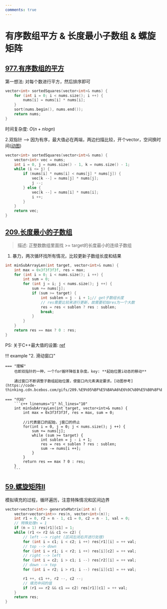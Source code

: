 ```yaml
---
comments: true
---
```


# 有序数组平方 & 长度最小子数组 & 螺旋矩阵

## [977.有序数组的平方](https://leetcode.cn/problems/squares-of-a-sorted-array/)

第一想法: 对每个数进行平方，然后排序即可
```c++ linenums="1" hl_lines="5"
vector<int> sortedSquares(vector<int>& nums) {
    for (int i = 0; i < nums.size(); i ++) {
        nums[i] = nums[i] * nums[i];
    }
    sort(nums.begin(), nums.end());
    return nums;
}
```
时间复杂度: $O(n + nlogn)$

2.双指针 --> 因为有序，最大值必在两端，两边扫描比较，开个vector，空间换时间([动图](https://code-thinking.cdn.bcebos.com/gifs/977.%E6%9C%89%E5%BA%8F%E6%95%B0%E7%BB%84%E7%9A%84%E5%B9%B3%E6%96%B9.gif))
```c++ linenums="1"
vector<int> sortedSquares(vector<int>& nums) {
    vector<int> vec = nums;
    int i = 0, j = nums.size() - 1, k = nums.size() - 1;
    while (i <= j) {
        if (nums[i] * nums[i] < nums[j] * nums[j]) {
            vec[k --] = nums[j] * nums[j];
            j --;
        } else {
            vec[k --] = nums[i] * nums[i];
            i ++;
        }
    }
    return vec;
}
```

## [209.长度最小的子数组](https://leetcode.cn/problems/minimum-size-subarray-sum/)

> 描述: 正整数数组里面找 >= target的长度最小的连续子数组

1. 暴力，两次循环找所有情况，比较更新子数组长度和结果
```c++ linenums="1"
int minSubArrayLen(int target, vector<int>& nums) {
    int max = 0x3f3f3f3f, res = max;
    for (int i = 0; i < nums.size(); i ++) {
        int sum = 0;
        for (int j = i; j < nums.size(); j ++) {
            sum += nums[j];
            if (sum >= target) {
                int sublen = j - i + 1;// get子数组长度
                // res需要比较来进行更新，故需要初始res为一个大数
                res = res < sublen ? res : sublen;
                break;
            }
        }
    }
    return res == max ? 0 : res;
}
```
PS: 关于C++最大值的设置: [ref](https://jimmy-shen.medium.com/0x3f3f3f3f-an-interesting-number-for-inf-f4f0a0d24124)

!!! example "2. 滑动窗口"

    === "理解"
        也即双指针的一种，一个for循环降低复杂度。key: **起始位置i动态的移动**
        
        通过窗口不断调整子数组起始位置，使窗口内元素满足要求。[动图参考](https://code-thinking.cdn.bcebos.com/gifs/209.%E9%95%BF%E5%BA%A6%E6%9C%80%E5%B0%8F%E7%9A%84%E5%AD%90%E6%95%B0%E7%BB%84.gif)

    === "代码"
        ```c++ linenums="1" hl_lines="10"
        int minSubArrayLen(int target, vector<int>& nums) {
            int max = 0x3f3f3f3f, res = max, sum = 0;
            
            //i代表窗口的起始，j窗口的终止
            for(int i = 0, j = 0; j < nums.size(); j ++) {
                sum += nums[j];
                while (sum >= target) {
                    int sublen = j - i + 1;
                    res = res < sublen ? res : sublen;
                    sum -= nums[i ++];
                }
            }
            return res == max ? 0 : res;
        }
        ```


## [59.螺旋矩阵II](https://leetcode.cn/problems/spiral-matrix-ii/)

模拟填充的过程，循环遍历，注意特殊情况和区间边界

```c++ linenums="1"
vector<vector<int>> generateMatrix(int n) {
    vector<vector<int>> res(n, vector<int>(n));
    int r1 = 0, r2 = n - 1, c1 = 0, c2 = n - 1, val = 0;
    // 特殊处理n = 1
    if (n = 1) res[r1][c1] = 1;
    while (r1 <= r2 && c1 <= c2) {
        // left --> right (区间左闭右开进行处理)
        for (int i = c1; i < c2; i ++) res[r1][i] = ++ val;
        // top --> down
        for (int i = r1; i < r2; i ++) res[i][c2] = ++ val;
        // right --> left
        for (int i = c2; i > c1; i --) res[r2][i] = ++ val;
        // down --> top
        for (int i = r2; i > r1; i --) res[i][c1] = ++ val;

        r1 ++, c1 ++, r2 --, c2 --;
        // 填充中间的值
        if (r1 == r2 && c1 == c2) res[r1][c1] = ++ val;
    }
    return res;
}
```